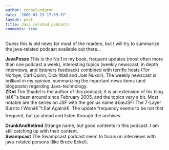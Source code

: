 ```yaml
---
author: connylundgren
date: '2006-03-23 17:59:37'
layout: post
title: Java related podcasts
comments: true
---
```


Guess this is old news for most of the readers, but I will try to summarize
the java-related podcast available out there...

**JavaPosse** This is the No.1 in my book, frequent updates (most often more than one podcast a week), interesting topics (weekly newscast, in depth interviews, and listeners feedback) combined with terrific hosts (Tor Norbye, Carl Quinn, Dick Wall and Joel Nuxoll). The weekly newscast is brilliant in my opinion, summarizing the important news items (and blogposts) regarding Java-technology.  
**ZDot** Tim Shadel is the author of this podcast; it is an extension of his blog. Itâ€™s been around since February 2005, and the topics vary a bit. Most notable are the series on JSF with the genius name â€œJSF: The 7-Layer Burrito I Wonâ€™t Eat Againâ€. The update frequency seems to be not that frequent, but go ahead and listen through the archives.  
  
**DrunkAndRetired** Strange name, but good contents in this podcast. I am still catching up with their content.  
**Swampcast** The Swampcast podcast seem to focus on interviews with java-related persons (like Bruce Eckel).

